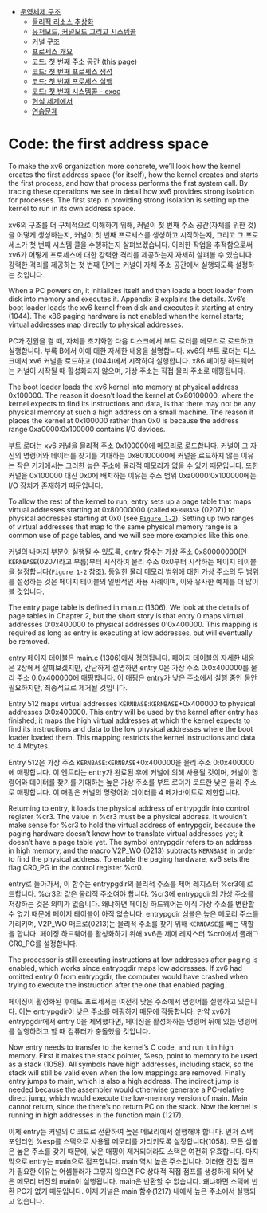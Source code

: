 - [운영체제 구조](./chapter_1.md)
    - [물리적 리소스 추상화](./chapter_1-1.md)
    - [유저모드, 커널모드 그리고 시스템콜](./chatper_1-2.md)
    - [커널 구조](./chapter_1-3.md)
    - [프로세스 개요](./chapter_1-4.md)
    - [코드: 첫 번째 주소 공간 (this page)](./chapter_1-5.md)
    - [코드: 첫 번째 프로세스 생성](./chapter_1-6.md)
    - [코드: 첫 번째 프로세스 실행](./chapter_1-7.md)
    - [코드: 첫 번째 시스템콜 - exec](./chapter_1-8.md)
    - [현실 세계에서](./chapter_1-9.md)
    - [연습문제](./chapter_1-10.md)

# Code: the first address space

To make the xv6 organization more concrete, we’ll look how the kernel creates the first address space (for itself), how the kernel creates and starts the first process, and how that process performs the first system call. By tracing these operations we see in detail how xv6 provides strong isolation for processes. The first step in providing strong isolation is setting up the kernel to run in its own address space.

xv6의 구조를 더 구체적으로 이해하기 위해, 커널이 첫 번째 주소 공간(자체를 위한 것)을 어떻게 생성하는지, 커널이 첫 번째 프로세스를 생성하고 시작하는지, 그리고 그 프로세스가 첫 번째 시스템 콜을 수행하는지 살펴보겠습니다. 이러한 작업을 추적함으로써 xv6가 어떻게 프로세스에 대한 강력한 격리를 제공하는지 자세히 살펴볼 수 있습니다. 강력한 격리를 제공하는 첫 번째 단계는 커널이 자체 주소 공간에서 실행되도록 설정하는 것입니다.

When a PC powers on, it initializes itself and then loads a boot loader from disk into memory and executes it. Appendix B explains the details. Xv6’s boot loader loads the xv6 kernel from disk and executes it starting at entry (1044). The x86 paging hardware is not enabled when the kernel starts; virtual addresses map directly to physical addresses.

PC가 전원을 켤 때, 자체를 초기화한 다음 디스크에서 부트 로더를 메모리로 로드하고 실행합니다. 부록 B에서 이에 대한 자세한 내용을 설명합니다. xv6의 부트 로더는 디스크에서 xv6 커널을 로드하고 (1044)에서 시작하여 실행합니다. x86 페이징 하드웨어는 커널이 시작될 때 활성화되지 않으며, 가상 주소는 직접 물리 주소로 매핑됩니다.

The boot loader loads the xv6 kernel into memory at physical address 0x100000. The reason it doesn’t load the kernel at 0x80100000, where the kernel expects to find its instructions and data, is that there may not be any physical memory at such a high address on a small machine. The reason it places the kernel at 0x100000 rather than 0x0 is because the address range 0xa0000:0x100000 contains I/O devices.

부트 로더는 xv6 커널을 물리적 주소 0x100000에 메모리로 로드합니다. 커널이 그 자신의 명령어와 데이터를 찾기를 기대하는 0x80100000에 커널을 로드하지 않는 이유는 작은 기기에서는 그러한 높은 주소에 물리적 메모리가 없을 수 있기 때문입니다. 또한 커널을 0x100000 대신 0x0에 배치하는 이유는 주소 범위 0xa0000:0x100000에는 I/O 장치가 존재하기 때문입니다.

To allow the rest of the kernel to run, entry sets up a page table that maps virtual addresses starting at 0x80000000 (called `KERNBASE` (0207)) to physical addresses starting at 0x0 (see [`Figure 1-2`](./assets/fig-1-2.png)). Setting up two ranges of virtual addresses that map to the same physical memory range is a common use of page tables, and we will see more examples like this one.

커널의 나머지 부분이 실행될 수 있도록, entry 함수는 가상 주소 0x80000000(인 `KERNBASE`(0207)라고 부름)부터 시작하여 물리 주소 0x0부터 시작하는 페이지 테이블을 설정합니다([`Figure 1-2`](./assets/fig-1-2.png) 참조). 동일한 물리 메모리 범위에 대한 가상 주소의 두 범위를 설정하는 것은 페이지 테이블의 일반적인 사용 사례이며, 이와 유사한 예제를 더 많이 볼 것입니다.

The entry page table is defined in main.c (1306). We look at the details of page tables in Chapter 2, but the short story is that entry 0 maps virtual addresses 0:0x400000 to physical addresses 0:0x400000. This mapping is required as long as entry is executing at low addresses, but will eventually be removed.

entry 페이지 테이블은 main.c (1306)에서 정의됩니다. 페이지 테이블의 자세한 내용은 2장에서 살펴보겠지만, 간단하게 설명하면 entry 0은 가상 주소 0:0x400000를 물리 주소 0:0x400000에 매핑합니다. 이 매핑은 entry가 낮은 주소에서 실행 중인 동안 필요하지만, 최종적으로 제거될 것입니다.

Entry 512 maps virtual addresses `KERNBASE`:`KERNBASE`+0x400000 to physical addresses 0:0x400000. This entry will be used by the kernel after entry has finished; it maps the high virtual addresses at which the kernel expects to find its instructions and data to the low physical addresses where the boot loader loaded them. This mapping restricts the kernel instructions and data to 4 Mbytes.

Entry 512은 가상 주소 `KERNBASE`:`KERNBASE`+0x400000을 물리 주소 0:0x400000에 매핑합니다. 이 엔트리는 entry가 완료된 후에 커널에 의해 사용될 것이며, 커널이 명령어와 데이터를 찾기를 기대하는 높은 가상 주소를 부트 로더가 로드한 낮은 물리 주소로 매핑합니다. 이 매핑은 커널의 명령어와 데이터를 4 메가바이트로 제한합니다.

Returning to entry, it loads the physical address of entrypgdir into control register %cr3. The value in %cr3 must be a physical address. It wouldn’t make sense for %cr3 to hold the virtual address of entrypgdir, because the paging hardware doesn’t know how to translate virtual addresses yet; it doesn’t have a page table yet. The symbol entrypgdir refers to an address in high memory, and the macro V2P_WO (0213) subtracts `KERNBASE` in order to find the physical address. To enable the paging hardware, xv6 sets the flag CR0_PG in the control register %cr0.

entry로 돌아가서, 이 함수는 entrypgdir의 물리적 주소를 제어 레지스터 %cr3에 로드합니다. %cr3의 값은 물리적 주소여야 합니다. %cr3에 entrypgdir의 가상 주소를 저장하는 것은 의미가 없습니다. 왜냐하면 페이징 하드웨어는 아직 가상 주소를 변환할 수 없기 때문에 페이지 테이블이 아직 없습니다. entrypgdir 심볼은 높은 메모리 주소를 가리키며, V2P_WO 매크로(0213)는 물리적 주소를 찾기 위해 `KERNBASE`를 빼는 역할을 합니다. 페이징 하드웨어를 활성화하기 위해 xv6은 제어 레지스터 %cr0에서 플래그 CR0_PG를 설정합니다.

The processor is still executing instructions at low addresses after paging is enabled, which works since entrypgdir maps low addresses. If xv6 had omitted entry 0 from entrypgdir, the computer would have crashed when trying to execute the instruction after the one that enabled paging.

페이징이 활성화된 후에도 프로세서는 여전히 낮은 주소에서 명령어를 실행하고 있습니다. 이는 entrypgdir이 낮은 주소를 매핑하기 때문에 작동합니다. 만약 xv6가 entrypgdir에서 entry 0을 제외했다면, 페이징을 활성화하는 명령어 뒤에 있는 명령어를 실행하려고 할 때 컴퓨터가 충돌했을 것입니다.

Now entry needs to transfer to the kernel’s C code, and run it in high memory. First it makes the stack pointer, %esp, point to memory to be used as a stack (1058). All symbols have high addresses, including stack, so the stack will still be valid even when the low mappings are removed. Finally entry jumps to main, which is also a high address. The indirect jump is needed because the assembler would otherwise generate a PC-relative direct jump, which would execute the low-memory version of main. Main cannot return, since the there’s no return PC on the stack. Now the kernel is running in high addresses in the function main (1217).

이제 entry는 커널의 C 코드로 전환하여 높은 메모리에서 실행해야 합니다. 먼저 스택 포인터인 %esp를 스택으로 사용될 메모리를 가리키도록 설정합니다(1058). 모든 심볼은 높은 주소를 갖기 때문에, 낮은 매핑이 제거되더라도 스택은 여전히 유효합니다. 마지막으로 entry는 main으로 점프합니다. main 역시 높은 주소입니다. 이러한 간접 점프가 필요한 이유는 어셈블러가 그렇지 않으면 PC 상대적 직접 점프를 생성하게 되어 낮은 메모리 버전의 main이 실행됩니다. main은 반환할 수 없습니다. 왜냐하면 스택에 반환 PC가 없기 때문입니다. 이제 커널은 main 함수(1217) 내에서 높은 주소에서 실행되고 있습니다.
